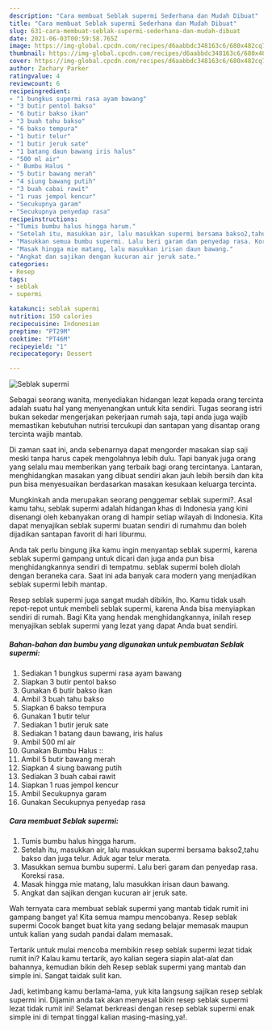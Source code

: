 ```yaml
---
description: "Cara membuat Seblak supermi Sederhana dan Mudah Dibuat"
title: "Cara membuat Seblak supermi Sederhana dan Mudah Dibuat"
slug: 631-cara-membuat-seblak-supermi-sederhana-dan-mudah-dibuat
date: 2021-06-03T00:59:58.765Z
image: https://img-global.cpcdn.com/recipes/d6aabbdc348163c6/680x482cq70/seblak-supermi-foto-resep-utama.jpg
thumbnail: https://img-global.cpcdn.com/recipes/d6aabbdc348163c6/680x482cq70/seblak-supermi-foto-resep-utama.jpg
cover: https://img-global.cpcdn.com/recipes/d6aabbdc348163c6/680x482cq70/seblak-supermi-foto-resep-utama.jpg
author: Zachary Parker
ratingvalue: 4
reviewcount: 6
recipeingredient:
- "1 bungkus supermi rasa ayam bawang"
- "3 butir pentol bakso"
- "6 butir bakso ikan"
- "3 buah tahu bakso"
- "6 bakso tempura"
- "1 butir telur"
- "1 butir jeruk sate"
- "1 batang daun bawang iris halus"
- "500 ml air"
- " Bumbu Halus "
- "5 butir bawang merah"
- "4 siung bawang putih"
- "3 buah cabai rawit"
- "1 ruas jempol kencur"
- "Secukupnya garam"
- "Secukupnya penyedap rasa"
recipeinstructions:
- "Tumis bumbu halus hingga harum."
- "Setelah itu, masukkan air, lalu masukkan supermi bersama bakso2,tahu bakso dan juga telur. Aduk agar telur merata."
- "Masukkan semua bumbu supermi. Lalu beri garam dan penyedap rasa. Koreksi rasa."
- "Masak hingga mie matang, lalu masukkan irisan daun bawang."
- "Angkat dan sajikan dengan kucuran air jeruk sate."
categories:
- Resep
tags:
- seblak
- supermi

katakunci: seblak supermi 
nutrition: 150 calories
recipecuisine: Indonesian
preptime: "PT29M"
cooktime: "PT46M"
recipeyield: "1"
recipecategory: Dessert

---
```



![Seblak supermi](https://img-global.cpcdn.com/recipes/d6aabbdc348163c6/680x482cq70/seblak-supermi-foto-resep-utama.jpg)

Sebagai seorang wanita, menyediakan hidangan lezat kepada orang tercinta adalah suatu hal yang menyenangkan untuk kita sendiri. Tugas seorang istri bukan sekedar mengerjakan pekerjaan rumah saja, tapi anda juga wajib memastikan kebutuhan nutrisi tercukupi dan santapan yang disantap orang tercinta wajib mantab.

Di zaman  saat ini, anda sebenarnya dapat mengorder masakan siap saji meski tanpa harus capek mengolahnya lebih dulu. Tapi banyak juga orang yang selalu mau memberikan yang terbaik bagi orang tercintanya. Lantaran, menghidangkan masakan yang dibuat sendiri akan jauh lebih bersih dan kita pun bisa menyesuaikan berdasarkan masakan kesukaan keluarga tercinta. 



Mungkinkah anda merupakan seorang penggemar seblak supermi?. Asal kamu tahu, seblak supermi adalah hidangan khas di Indonesia yang kini disenangi oleh kebanyakan orang di hampir setiap wilayah di Indonesia. Kita dapat menyajikan seblak supermi buatan sendiri di rumahmu dan boleh dijadikan santapan favorit di hari liburmu.

Anda tak perlu bingung jika kamu ingin menyantap seblak supermi, karena seblak supermi gampang untuk dicari dan juga anda pun bisa menghidangkannya sendiri di tempatmu. seblak supermi boleh diolah dengan beraneka cara. Saat ini ada banyak cara modern yang menjadikan seblak supermi lebih mantap.

Resep seblak supermi juga sangat mudah dibikin, lho. Kamu tidak usah repot-repot untuk membeli seblak supermi, karena Anda bisa menyiapkan sendiri di rumah. Bagi Kita yang hendak menghidangkannya, inilah resep menyajikan seblak supermi yang lezat yang dapat Anda buat sendiri.

<!--inarticleads1-->

##### Bahan-bahan dan bumbu yang digunakan untuk pembuatan Seblak supermi:

1. Sediakan 1 bungkus supermi rasa ayam bawang
1. Siapkan 3 butir pentol bakso
1. Gunakan 6 butir bakso ikan
1. Ambil 3 buah tahu bakso
1. Siapkan 6 bakso tempura
1. Gunakan 1 butir telur
1. Sediakan 1 butir jeruk sate
1. Sediakan 1 batang daun bawang, iris halus
1. Ambil 500 ml air
1. Gunakan  Bumbu Halus ::
1. Ambil 5 butir bawang merah
1. Siapkan 4 siung bawang putih
1. Sediakan 3 buah cabai rawit
1. Siapkan 1 ruas jempol kencur
1. Ambil Secukupnya garam
1. Gunakan Secukupnya penyedap rasa




<!--inarticleads2-->

##### Cara membuat Seblak supermi:

1. Tumis bumbu halus hingga harum.
1. Setelah itu, masukkan air, lalu masukkan supermi bersama bakso2,tahu bakso dan juga telur. Aduk agar telur merata.
1. Masukkan semua bumbu supermi. Lalu beri garam dan penyedap rasa. Koreksi rasa.
1. Masak hingga mie matang, lalu masukkan irisan daun bawang.
1. Angkat dan sajikan dengan kucuran air jeruk sate.




Wah ternyata cara membuat seblak supermi yang mantab tidak rumit ini gampang banget ya! Kita semua mampu mencobanya. Resep seblak supermi Cocok banget buat kita yang sedang belajar memasak maupun untuk kalian yang sudah pandai dalam memasak.

Tertarik untuk mulai mencoba membikin resep seblak supermi lezat tidak rumit ini? Kalau kamu tertarik, ayo kalian segera siapin alat-alat dan bahannya, kemudian bikin deh Resep seblak supermi yang mantab dan simple ini. Sangat taidak sulit kan. 

Jadi, ketimbang kamu berlama-lama, yuk kita langsung sajikan resep seblak supermi ini. Dijamin anda tak akan menyesal bikin resep seblak supermi lezat tidak rumit ini! Selamat berkreasi dengan resep seblak supermi enak simple ini di tempat tinggal kalian masing-masing,ya!.

